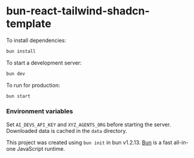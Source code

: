 # bun-react-tailwind-shadcn-template

To install dependencies:

```bash
bun install
```

To start a development server:

```bash
bun dev
```

To run for production:

```bash
bun start
```

### Environment variables

Set `AI_DEVS_API_KEY` and `XYZ_AGENTS_ORG` before starting the server.
Downloaded data is cached in the `data` directory.

This project was created using `bun init` in bun v1.2.13. [Bun](https://bun.sh) is a fast all-in-one JavaScript runtime.
